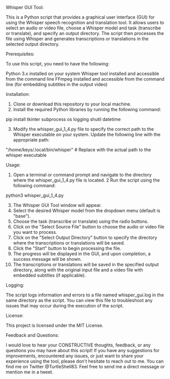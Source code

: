 Whisper GUI Tool:

This is a Python script that provides a graphical user interface (GUI) for using the Whisper speech recognition and translation tool. It allows users to select an audio or video file, choose a Whisper model and task (transcribe or translate), and specify an output directory. The script then processes the file using Whisper and generates transcriptions or translations in the selected output directory.

Prerequisites:

To use this script, you need to have the following:

Python 3.x installed on your system
Whisper tool installed and accessible from the command line
FFmpeg installed and accessible from the command line (for embedding subtitles in the output video)

Installation:

1. Clone or download this repository to your local machine.
2. Install the required Python libraries by running the following command:

pip install tkinter subprocess os logging shutil datetime

3. Modify the whisper_gui_1_4.py file to specify the correct path to the Whisper executable on your system. Update the following line with the appropriate path:

"/home/keys/.local/bin/whisper"  # Replace with the actual path to the whisper executable

Usage:

1. Open a terminal or command prompt and navigate to the directory where the whisper_gui_1_4.py file is located.
2 Run the script using the following command:

python3 whisper_gui_1_4.py

3. The Whisper GUI Tool window will appear.
4. Select the desired Whisper model from the dropdown menu (default is "base").
5. Choose the task (transcribe or translate) using the radio buttons.
6. Click on the "Select Source File" button to choose the audio or video file you want to process.
7. Click on the "Select Output Directory" button to specify the directory where the transcriptions or translations will be saved.
8. Click the "Start" button to begin processing the file.
9. The progress will be displayed in the GUI, and upon completion, a success message will be shown.
10. The transcriptions or translations will be saved in the specified output directory, along with the original input file and a video file with embedded subtitles (if applicable).

Logging:

The script logs information and errors to a file named whisper_gui.log in the same directory as the script. You can view this file to troubleshoot any issues that may occur during the execution of the script.

License:

This project is licensed under the MIT License.

Feedback and Questions:

I would love to hear your CONSTRUCTIVE thoughts, feedback, or any questions you may have about this script! If you have any suggestions for improvements, encountered any issues, or just want to share your experience using the tool, please don't hesitate to reach out to me. You can find me on Twitter @TurtleShell83. Feel free to send me a direct message or mention me in a tweet.

